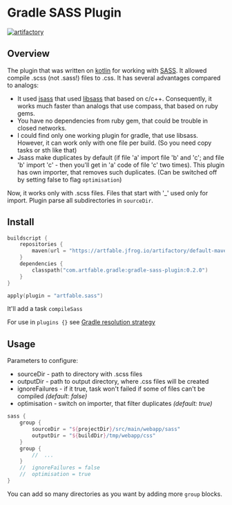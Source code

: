 # Gradle SASS Plugin
[ ![artifactory](https://img.shields.io/badge/Artifactory-v0.2.0-green) ](https://artfable.jfrog.io/ui/packages/gav:%2F%2Fcom.artfable.gradle:gradle-sass-plugin)

## Overview
The plugin that was written on [kotlin](https://kotlinlang.org) for working with [SASS](http://sass-lang.com/). It allowed compile .scss (not .sass!) files to .css. 
It has several advantages compared to analogs:
* It used [jsass](https://github.com/bit3/jsass) that used [libsass](http://sass-lang.com/libsass) that based on c/c++. 
Consequently, it works much faster than analogs that use compass, that based on ruby gems.
* You have no dependencies from ruby gem, that could be trouble in closed networks.
* I could find only one working plugin for gradle, that use libsass. However, it can work only with one file per build. (So you need copy tasks or sth like that)
* Jsass make duplicates by default (if file 'a' import file 'b' and 'c'; and file 'b' import 'c' - then you'll get in 'a' code of file 'c' two times). 
This plugin has own importer, that removes such duplicates. (Can be switched off by setting false to flag `optimisation`)

Now, it works only with .scss files. Files that start with '_' used only for import. Plugin parse all subdirectories in `sourceDir`.

## Install
```kotlin
buildscript {
    repositories {
        maven(url = "https://artfable.jfrog.io/artifactory/default-maven-local")
    }
    dependencies {
        classpath("com.artfable.gradle:gradle-sass-plugin:0.2.0")
    }
}

apply(plugin = "artfable.sass")
```

It'll add a task `compileSass`

For use in `plugins {}` see [Gradle resolution strategy](https://docs.gradle.org/current/userguide/custom_plugins.html#note_for_plugins_published_without_java_gradle_plugin)

## Usage
Parameters to configure:
+ sourceDir - path to directory with .scss files
+ outputDir - path to output directory, where .css files will be created
+ ignoreFailures - if it true, task won't failed if some of files can't be compiled *(default: false)*
+ optimisation - switch on importer, that filter duplicates *(default: true)* 

```kotlin
sass {
    group {
        sourceDir = "${projectDir}/src/main/webapp/sass"
        outputDir = "${buildDir}/tmp/webapp/css"
    }
    group {
        //  ...
    }
    //  ignoreFailures = false
    //  optimisation = true
}
```

You can add so many directories as you want by adding more `group` blocks.